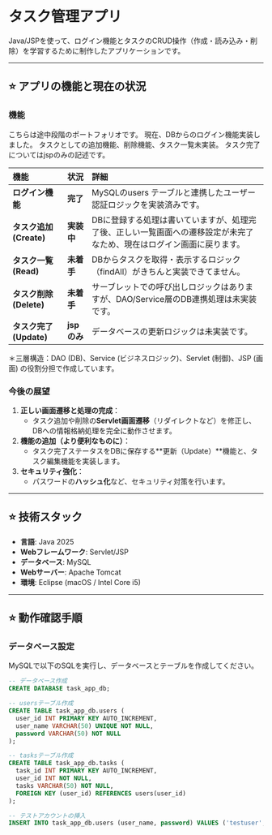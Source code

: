 # タスク管理アプリ

Java/JSPを使って、ログイン機能とタスクのCRUD操作（作成・読み込み・削除）を学習するために制作したアプリケーションです。

---

## ⭐️ アプリの機能と現在の状況

### 機能

こちらは途中段階のポートフォリオです。
現在、DBからのログイン機能実装しました。
タスクとしての追加機能、削除機能、タスク一覧未実装。
タスク完了についてはjspのみの記述です。

| 機能 | 状況 | 詳細 |
| :--- | :--- | :--- |
| **ログイン機能** | **完了** | MySQLのusers テーブルと連携したユーザー認証ロジックを実装済みです。 |
| **タスク追加 (Create)** | **実装中** | DBに登録する処理は書いていますが、処理完了後、正しい一覧画面への遷移設定が未完了なため、現在はログイン画面に戻ります。 |
| **タスク一覧 (Read)** | **未着手** | DBからタスクを取得・表示するロジック（findAll）がきちんと実装できてません。 |
| **タスク削除 (Delete)** | **未着手** | サーブレットでの呼び出しロジックはありますが、DAO/Service層のDB連携処理は未実装です。 |
| **タスク完了 (Update)** | **jspのみ** | データベースの更新ロジックは未実装です。 |

＊三層構造：DAO (DB)、Service (ビジネスロジック)、Servlet (制御)、JSP (画面) の役割分担で作成しています。

### 今後の展望

1. **正しい画面遷移と処理の完成**：
   * タスク追加や削除の**Servlet画面遷移**（リダイレクトなど）を修正し、DBへの情報格納処理を完全に動作させます。
2. **機能の追加（より便利なものに）**：
   * タスク完了ステータスをDBに保存する**更新（Update）**機能と、タスク編集機能を実装します。
3. **セキュリティ強化**：
   * パスワードの**ハッシュ化**など、セキュリティ対策を行います。
---

## ⭐️ 技術スタック

* **言語**: Java 2025
* **Webフレームワーク**: Servlet/JSP
* **データベース**: MySQL
* **Webサーバー**: Apache Tomcat
* **環境**: Eclipse (macOS / Intel Core i5)

---

## ⭐️ 動作確認手順

###  データベース設定

MySQLで以下のSQLを実行し、データベースとテーブルを作成してください。

```sql
-- データベース作成
CREATE DATABASE task_app_db;

-- usersテーブル作成
CREATE TABLE task_app_db.users (
  user_id INT PRIMARY KEY AUTO_INCREMENT,
  user_name VARCHAR(50) UNIQUE NOT NULL,
  password VARCHAR(50) NOT NULL
);

-- tasksテーブル作成
CREATE TABLE task_app_db.tasks (
  task_id INT PRIMARY KEY AUTO_INCREMENT,
  user_id INT NOT NULL,
  tasks VARCHAR(50) NOT NULL,
  FOREIGN KEY (user_id) REFERENCES users(user_id)
);

-- テストアカウントの挿入
INSERT INTO task_app_db.users (user_name, password) VALUES ('testuser', 'password123');
